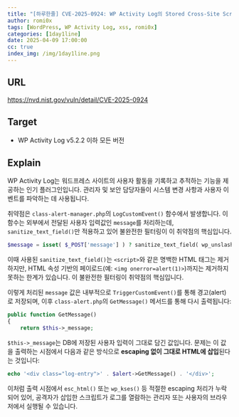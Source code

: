 ```yaml
---
title: "[하루한줄] CVE-2025-0924: WP Activity Log의 Stored Cross-Site Scripting (XSS)취약점"
author: romi0x
tags: [WordPress, WP Activity Log, xss, romi0x]
categories: [1day1line]
date: 2025-04-09 17:00:00
cc: true
index_img: /img/1day1line.png
---
```


## URL

https://nvd.nist.gov/vuln/detail/CVE-2025-0924

## Target

- WP Activity Log v5.2.2 이하 모든 버전

## Explain

WP Activity Log는 워드프레스 사이트의 사용자 활동을 기록하고 추적하는 기능을 제공하는 인기 플러그인입니다. 관리자 및 보안 담당자들이 시스템 변경 사항과 사용자 이벤트를 파악하는 데 사용됩니다.

취약점은 `class-alert-manager.php`의 `LogCustomEvent()` 함수에서 발생합니다. 이 함수는 외부에서 전달된 사용자 입력값인 `message`를 처리하는데, `sanitize_text_field()`만 적용하고 있어 불완전한 필터링이 이 취약점의 핵심입니다.

```php
$message = isset( $_POST['message'] ) ? sanitize_text_field( wp_unslash( $_POST['message'] ) ) : '';
```

이때 사용된 `sanitize_text_field()`는 `<script>`와 같은 명백한 HTML 태그는 제거하지만, HTML 속성 기반의 페이로드(예: `<img onerror=alert(1)>`)까지는 제거하지 못하는 한계가 있습니다. 이 불완전한 필터링이 취약점의 핵심입니다.

이렇게 처리된 `message` 값은 내부적으로 `TriggerCustomEvent()`를 통해 경고(alert)로 저장되며, 이후 `class-alert.php`의 `GetMessage()` 메서드를 통해 다시 출력됩니다:

```php
public function GetMessage()
{
    return $this->_message;
```

`$this->_message`는 DB에 저장된 사용자 입력이 그대로 담긴 값입니다. 문제는 이 값을 출력하는 시점에서 다음과 같은 방식으로 **escaping 없이 그대로 HTML에 삽입**된다는 것입니다:

```php
echo '<div class="log-entry">' . $alert->GetMessage() . '</div>';
```

이처럼 출력 시점에서 `esc_html()` 또는 `wp_kses()` 등 적절한 escaping 처리가 누락되어 있어, 공격자가 삽입한 스크립트가 로그를 열람하는 관리자 또는 사용자의 브라우저에서 실행될 수 있습니다.


